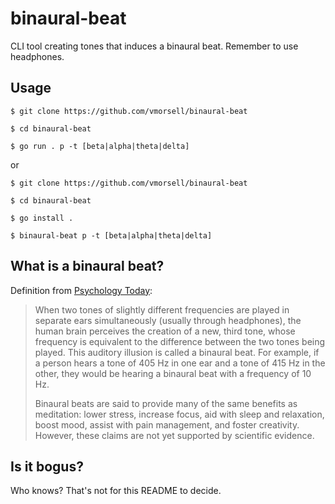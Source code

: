 # binaural-beat

CLI tool creating tones that induces a binaural beat. Remember to use headphones.

## Usage

```
$ git clone https://github.com/vmorsell/binaural-beat

$ cd binaural-beat

$ go run . p -t [beta|alpha|theta|delta]
```

or

```
$ git clone https://github.com/vmorsell/binaural-beat

$ cd binaural-beat

$ go install .

$ binaural-beat p -t [beta|alpha|theta|delta]
```

## What is a binaural beat?

Definition from [Psychology Today](https://www.psychologytoday.com/us/basics/binaural-beats):

> When two tones of slightly different frequencies are played in separate ears simultaneously (usually through headphones), the human brain perceives the creation of a new, third tone, whose frequency is equivalent to the difference between the two tones being played. This auditory illusion is called a binaural beat. For example, if a person hears a tone of 405 Hz in one ear and a tone of 415 Hz in the other, they would be hearing a binaural beat with a frequency of 10 Hz.
>
> Binaural beats are said to provide many of the same benefits as meditation: lower stress, increase focus, aid with sleep and relaxation, boost mood, assist with pain management, and foster creativity. However, these claims are not yet supported by scientific evidence.

## Is it bogus?

Who knows? That's not for this README to decide.
